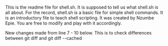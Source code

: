 This is the readme file for shell.sh. 
It is supposed to tell us what shell.sh is all about. 
For the record, shell.sh is a basic file for simple shell commands.
It is an introductory file to teach shell scripting. 
It was created by Nzumbe Epie. 
You are free to modify and play with it accordingly. 

New changes made from line 7 - 10 below. 
This is to check differences between git diff
and git diff --cached

